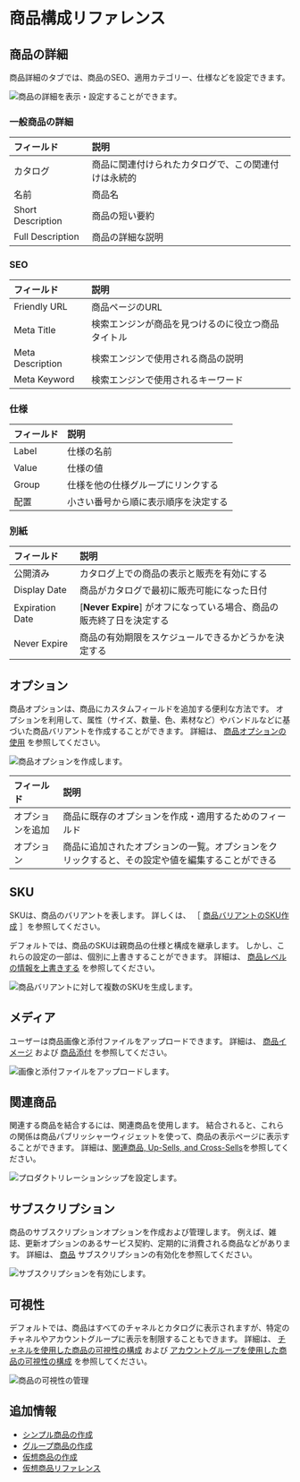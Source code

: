 # 商品構成リファレンス

<!--TASK: Add Intro-->

<a name="product-details" />

## 商品の詳細

商品詳細のタブでは、商品のSEO、適用カテゴリー、仕様などを設定できます。

![商品の詳細を表示・設定することができます。](./product-configuration-reference/images/01.png)

### 一般商品の詳細

| フィールド             | 説明                         |
| :--- | :--- |
| カタログ              | 商品に関連付けられたカタログで、この関連付けは永続的 |
| 名前                | 商品名                        |
| Short Description | 商品の短い要約                    |
| Full Description  | 商品の詳細な説明                   |

### SEO

| フィールド            | 説明                        |
| :--- | :--- |
| Friendly URL     | 商品ページのURL                 |
| Meta Title       | 検索エンジンが商品を見つけるのに役立つ商品タイトル |
| Meta Description | 検索エンジンで使用される商品の説明         |
| Meta Keyword     | 検索エンジンで使用されるキーワード         |

### 仕様

| フィールド | 説明                 |
| :--- | :--- |
| Label | 仕様の名前              |
| Value | 仕様の値               |
| Group | 仕様を他の仕様グループにリンクする  |
| 配置    | 小さい番号から順に表示順序を決定する |

<!--TASK: ### Categorization

| Field | Description |
| :--- | :--- |
| [Catalog Name] | Determines which Catalog categories are applied to the Product |
| Topic |  |
| Tags |  | -->

### 別紙

| フィールド           | 説明                                        |
| :--- | :--- |
| 公開済み            | カタログ上での商品の表示と販売を有効にする                     |
| Display Date    | 商品がカタログで最初に販売可能になった日付                     |
| Expiration Date | [**Never Expire**] がオフになっている場合、商品の販売終了日を決定する |
| Never Expire    | 商品の有効期限をスケジュールできるかどうかを決定する                |

<a name="options" />

## オプション

商品オプションは、商品にカスタムフィールドを追加する便利な方法です。 オプションを利用して、属性（サイズ、数量、色、素材など）やバンドルなどに基づいた商品バリアントを作成することができます。 詳細は、 [商品オプションの使用](./using-product-options.md) を参照してください。

![商品オプションを作成します。](./product-configuration-reference/images/02.png)

| フィールド    | 説明                                               |
| :--- | :--- |
| オプションを追加 | 商品に既存のオプションを作成・適用するためのフィールド                      |
| オプション    | 商品に追加されたオプションの一覧。オプションをクリックすると、その設定や値を編集することができる |

<a name="skus" />

## SKU

SKUは、商品のバリアントを表します。 詳しくは、 ［ [商品バリアントのSKU作成](./creating-skus-for-product-variants.md) ］を参照してください。

デフォルトでは、商品のSKUは親商品の仕様と構成を継承します。 しかし、これらの設定の一部は、個別に上書きすることができます。 詳細は、 [商品レベルの情報を上書きする](./overriding-product-level-information.md) を参照してください。

![商品バリアントに対して複数のSKUを生成します。](./product-configuration-reference/images/03.png)

<a name="media" />

## メディア

ユーザーは商品画像と添付ファイルをアップロードできます。 詳細は、 [商品イメージ](./product-images.md) および [商品添付](./product-attachments.md) を参照してください。

![画像と添付ファイルをアップロードします。](./product-configuration-reference/images/04.png)

<a name="product-relations" />

## 関連商品

関連する商品を結合するには、関連商品を使用します。 結合されると、これらの関係は商品パブリッシャーウィジェットを使って、商品の表示ページに表示することができます。 詳細は、[関連商品, Up-Sells, and Cross-Sells](./related-products-up-sells-and-cross-sells.md)を参照してください。

![プロダクトリレーションシップを設定します。](./product-configuration-reference/images/05.png)

<!--TASK: ## Product Groups

![](./product-configuration-reference/images/06.png) -->

<a name="subscription" />

## サブスクリプション

商品のサブスクリプションオプションを作成および管理します。 例えば、雑誌、更新オプションのあるサービス契約、定期的に消費される商品などがあります。 詳細は、 [商品](./enabling-subscriptions-for-a-product.md) サブスクリプションの有効化を参照してください。

![サブスクリプションを有効にします。](./product-configuration-reference/images/07.png)

<a name="visibility" />

## 可視性

デフォルトでは、商品はすべてのチャネルとカタログに表示されますが、特定のチャネルやアカウントグループに表示を制限することもできます。 詳細は、 [チャネルを使用した商品の可視性の構成](../../../store-management/channels/configuring-product-visibility-using-channels.md) および [アカウントグループを使用した商品の可視性の構成](./configuring-product-visibility-using-account-groups.md) を参照してください。

![商品の可視性の管理](./product-configuration-reference/images/08.png)

<!--TASK: ## Configuration

![](./product-configuration-reference/images/09.png) -->

<!--TASK: ## Grouped

> For Grouped Products Only -->

<!--TASK: ## Virtual

> For Virtual Products Only 

See [Virtual Product Reference](./../product-types/virtual-product-reference.md) -->

<a name="additional-information" />

## 追加情報

* [シンプル商品の作成](../product-types/creating-a-simple-product.md)
* [グループ商品の作成](../product-types/creating-a-grouped-product.md)
* [仮想商品の作成](../product-types/creating-a-virtual-product.md)
* [仮想商品リファレンス](../product-types/virtual-product-reference.md)
